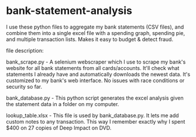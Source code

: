 # bank-statement-analysis
I use these python files to aggregate my bank statements (CSV files), and combine them into a single excel file with a spending graph, spending pie, and multiple transaction lists. Makes it easy to budget & detect fraud.

file description:

bank_scrape.py - A selenium webscraper which I use to scrape my bank's website for all bank statements from all cards/accounts. It'll check what statements I already have and automatically downloads the newest data. It's customized to my bank's web interface. No issues with race conditions or security so far.

bank_database.py - This python script generates the excel analysis given the statement data in a folder on my computer.

lookup_table.xlsx - This file is used by bank_database.py. It lets me add custom notes to any transaction. This way I remember exactly why I spent $400 on 27 copies of Deep Impact on DVD.
